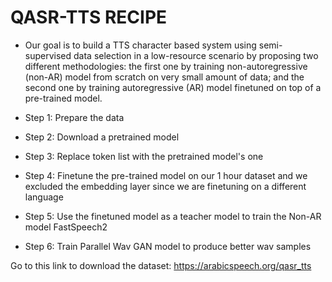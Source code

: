 # QASR-TTS RECIPE

- Our goal is to build a TTS character based system using semi-supervised data selection in a low-resource scenario by proposing two different methodologies:
the first one by training non-autoregressive (non-AR) model from scratch on very small amount of data; and the second one by training
autoregressive (AR) model finetuned on top of a pre-trained model.

- Step 1: Prepare the data

- Step 2: Download a pretrained model

- Step 3: Replace token list with the pretrained model's one

- Step 4: Finetune the pre-trained model on our 1 hour dataset and we excluded the embedding layer since we are finetuning on a different language

- Step 5: Use the finetuned model as a teacher model to train the Non-AR model FastSpeech2

- Step 6: Train Parallel Wav GAN model to produce better wav samples

Go to this link to download the dataset: https://arabicspeech.org/qasr_tts
